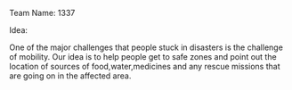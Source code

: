 Team Name: 1337

Idea:

One of the major challenges that people stuck in disasters is the challenge of mobility.
Our idea is to help people get to safe zones and point out the location of sources of food,water,medicines and any rescue missions that are going on in the affected area.

